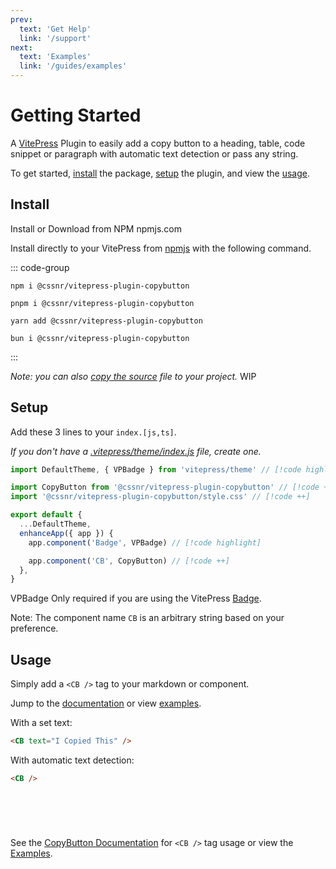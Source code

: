 ```yaml
---
prev:
  text: 'Get Help'
  link: '/support'
next:
  text: 'Examples'
  link: '/guides/examples'
---
```


# Getting Started <CB />

A [VitePress](https://vitepress.dev/) Plugin to easily add a copy button to a heading, table, code snippet or paragraph with automatic text detection or pass any string. <CB all />

To get started, [install](#install) the package, [setup](#setup) the plugin, and view the [usage](#usage).

## Install

<span class="search-keywords">Install or Download from NPM npmjs.com</span>

Install directly to your VitePress from [npmjs](https://www.npmjs.com/package/@cssnr/vitepress-plugin-copybutton) with the following command.

::: code-group

```shell [npm]
npm i @cssnr/vitepress-plugin-copybutton
```

```shell [pnpm]
pnpm i @cssnr/vitepress-plugin-copybutton
```

```shell [yarn]
yarn add @cssnr/vitepress-plugin-copybutton
```

```shell [bun]
bun i @cssnr/vitepress-plugin-copybutton
```

:::

_Note: you can also [copy the source](source.md) file to your project._ <Badge type="warning">WIP</Badge>

## Setup

Add these 3 lines to your `index.[js,ts]`.

_If you don't have a [.vitepress/theme/index.js](https://vitepress.dev/guide/custom-theme#theme-resolving) file, create one._

```javascript [.vitepress/theme/index.js]
import DefaultTheme, { VPBadge } from 'vitepress/theme' // [!code highlight]

import CopyButton from '@cssnr/vitepress-plugin-copybutton' // [!code ++]
import '@cssnr/vitepress-plugin-copybutton/style.css' // [!code ++]

export default {
  ...DefaultTheme,
  enhanceApp({ app }) {
    app.component('Badge', VPBadge) // [!code highlight]

    app.component('CB', CopyButton) // [!code ++]
  },
}
```

<Badge type="info">VPBadge</Badge> Only required if you are using the VitePress [Badge](https://vitepress.dev/reference/default-theme-badge#badge).

Note: The component name `CB` is an arbitrary string based on your preference.

## Usage

Simply add a `<CB />` tag to your markdown or component.

Jump to the [documentation](../docs/copybutton.md) or view [examples](examples.md).

With a set text:

```markdown
<CB text="I Copied This" />
```

With automatic text detection:

```markdown
<CB />
```

<div class="tip custom-block" style="padding-top: 8px; margin-top: 64px;">

See the [CopyButton Documentation](../docs/copybutton.md) for `<CB />` tag usage or view the [Examples](examples.md).

</div>
